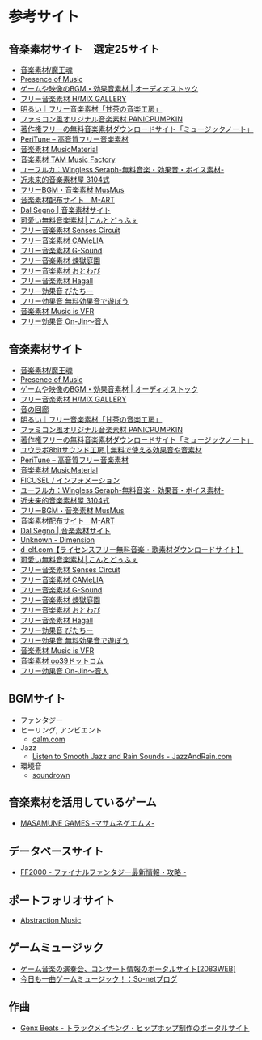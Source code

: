 参考サイト
========
## 音楽素材サイト　選定25サイト

- [音楽素材/魔王魂](http://maoudamashii.jokersounds.com/)
- [Presence of Music](http://www.presence-of-music.com/)
- [ゲームや映像のBGM・効果音素材 | オーディオストック](http://audiostock.jp/)
- [フリー音楽素材 H/MIX GALLERY](http://www.hmix.net/)
- [明るい｜フリー音楽素材「甘茶の音楽工房」](http://amachamusic.chagasi.com/image_akarui.html)
- [ファミコン風オリジナル音楽素材 PANICPUMPKIN](http://pansound.com/panicpumpkin/)
- [著作権フリーの無料音楽素材ダウンロードサイト「ミュージックノート」](http://music-note.jp/)
- [PeriTune – 高音質フリー音楽素材](http://peritune.com/)
- [音楽素材 MusicMaterial](http://musicmaterial.jpn.org/)
- [音楽素材 TAM Music Factory](http://www.tam-music.com/)
- [ユーフルカ：Wingless Seraph-無料音楽・効果音・ボイス素材-](http://wingless-seraph.net/)
- [近未来的音楽素材屋 3104式](http://cyber-rainforce.net/)
- [フリーBGM・音楽素材 MusMus](http://musmus.main.jp/)
- [音楽素材配布サイト　M-ART](http://mart.kitunebi.com/)
- [Dal Segno | 音楽素材サイト](http://www.midstudio.net/)
- [可愛い無料音楽素材│こんとどぅふぇ](http://conte-de-fees.com/)
- [フリー音楽素材 Senses Circuit](http://www.senses-circuit.com/)
- [フリー音楽素材 CAMeLIA](http://agnello-pecora.chu.jp/CAMeLIA/index.html)
- [フリー音楽素材 G-Sound](http://g-miya.net/)
- [フリー音楽素材 煉獄庭園](http://www.rengoku-teien.com/)
- [フリー音楽素材 おとわび](http://otowabi.com/)
- [フリー音楽素材 Hagall](http://hagall.hacca.jp/info.html)
- [フリー効果音 びたちー](http://www.vita-chi.net/sozai1.htm)
- [フリー効果音 無料効果音で遊ぼう](http://taira-komori.jpn.org/index.html)
- [音楽素材 Music is VFR](http://musicisvfr.com/)
- [フリー効果音 On-Jin〜音人](http://on-jin.com/)

## 音楽素材サイト

- [音楽素材/魔王魂](http://maoudamashii.jokersounds.com/)
- [Presence of Music](http://www.presence-of-music.com/)
- [ゲームや映像のBGM・効果音素材 | オーディオストック](http://audiostock.jp/)
- [フリー音楽素材 H/MIX GALLERY](http://www.hmix.net/)
- [音の回廊](http://trialmsc.com/)
- [明るい｜フリー音楽素材「甘茶の音楽工房」](http://amachamusic.chagasi.com/image_akarui.html)
- [ファミコン風オリジナル音楽素材 PANICPUMPKIN](http://pansound.com/panicpumpkin/)
- [著作権フリーの無料音楽素材ダウンロードサイト「ミュージックノート」](http://music-note.jp/)
- [ユウラボ8bitサウンド工房 | 無料で使える効果音や音素材](http://www.skipmore.com/sound/)
- [PeriTune – 高音質フリー音楽素材](http://peritune.com/)
- [音楽素材 MusicMaterial](http://musicmaterial.jpn.org/)
- [FICUSEL / インフォメーション](https://ficusel.com/)
- [ユーフルカ：Wingless Seraph-無料音楽・効果音・ボイス素材-](http://wingless-seraph.net/)
- [近未来的音楽素材屋 3104式](http://cyber-rainforce.net/)
- [フリーBGM・音楽素材 MusMus](http://musmus.main.jp/)
- [音楽素材配布サイト　M-ART](http://mart.kitunebi.com/)
- [Dal Segno | 音楽素材サイト](http://www.midstudio.net/)
- [Unknown - Dimension](http://unknown-dimension.com/)
- [d-elf.com【ライセンスフリー無料音楽・歌素材ダウンロードサイト】](http://www.d-elf.com/)
- [可愛い無料音楽素材│こんとどぅふぇ](http://conte-de-fees.com/)
- [フリー音楽素材 Senses Circuit](http://www.senses-circuit.com/)
- [フリー音楽素材 CAMeLIA](http://agnello-pecora.chu.jp/CAMeLIA/index.html)
- [フリー音楽素材 G-Sound](http://g-miya.net/)
- [フリー音楽素材 煉獄庭園](http://www.rengoku-teien.com/)
- [フリー音楽素材 おとわび](http://otowabi.com/)
- [フリー音楽素材 Hagall](http://hagall.hacca.jp/info.html)
- [フリー効果音 びたちー](http://www.vita-chi.net/sozai1.htm)
- [フリー効果音 無料効果音で遊ぼう](http://taira-komori.jpn.org/index.html)
- [音楽素材 Music is VFR](http://musicisvfr.com/)
- [音楽素材 oo39ドットコム](http://www.oo39.com/top.html)
- [フリー効果音 On-Jin〜音人](http://on-jin.com/)



## BGMサイト

- ファンタジー
- ヒーリング, アンビエント
    - [calm.com](http://www.calm.com/)
- Jazz
    - [Listen to Smooth Jazz and Rain Sounds - JazzAndRain.com](http://www.jazzandrain.com/)
- 環境音
    - [soundrown](http://soundrown.com/)


## 音楽素材を活用しているゲーム
- [MASAMUNE GAMES -マサムネゲエムス-](http://masamune-games.net/)


## データベースサイト

- [FF2000 - ファイナルファンタジー最新情報・攻略 -](http://ffx.sakura.ne.jp/)


## ポートフォリオサイト

- [Abstraction Music](http://www.abstractionmusic.com/)


## ゲームミュージック

- [ゲーム音楽の演奏会、コンサート情報のポータルサイト[2083WEB]](http://www.2083.jp/)
- [今日も一曲ゲームミュージック！：So-netブログ](http://game-music-gurui.blog.so-net.ne.jp/)


## 作曲

- [Genx Beats - トラックメイキング・ヒップホップ制作のポータルサイト](http://genxbeats.com/)
